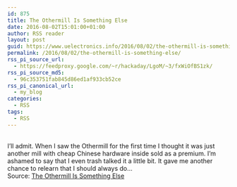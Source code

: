 ```yaml
---
id: 875
title: The Othermill Is Something Else
date: 2016-08-02T15:01:00+01:00
author: RSS reader
layout: post
guid: https://www.uelectronics.info/2016/08/02/the-othermill-is-something-else/
permalink: /2016/08/02/the-othermill-is-something-else/
rss_pi_source_url:
  - https://feedproxy.google.com/~r/hackaday/LgoM/~3/fxWiOfBS1zk/
rss_pi_source_md5:
  - 96c353751fab845d86ed1af933cb52ce
rss_pi_canonical_url:
  - my_blog
categories:
  - RSS
tags:
  - RSS
---
```

&#013;  
I’ll admit. When I saw the Othermill for the first time I thought it was just another mill with cheap Chinese hardware inside sold as a premium. I’m ashamed to say that I even trash talked it a little bit. It gave me another chance to relearn that I should always do…&#013;  
Source: <a href="https://feedproxy.google.com/~r/hackaday/LgoM/~3/fxWiOfBS1zk/" target="_blank">The Othermill Is Something Else</a>